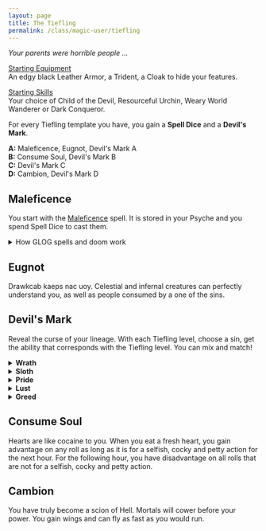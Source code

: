```yaml
---
layout: page
title: The Tiefling
permalink: /class/magic-user/tiefling
---
```


_Your parents were horrible people ..._

<ins>Starting Equipment</ins><br>
An edgy black Leather Armor, a Trident, a Cloak to hide your features.

<ins>Starting Skills</ins><br>
Your choice of Child of the Devil, Resourceful Urchin, Weary World Wanderer or Dark Conqueror.

For every Tiefling template you have, you gain a **Spell Dice** and a **Devil's Mark**.

**A:** Maleficence, Eugnot, Devil's Mark A<br>
**B:** Consume Soul, Devil's Mark B<br>
**C:** Devil's Mark C<br>
**D:** Cambion, Devil's Mark D<br>

## Maleficence
You start with the [Maleficence](/2020/11/13/maleficence/) spell. It is stored in your Psyche and you spend Spell Dice to cast them.

<details markdown="1">
<summary>How GLOG spells and doom work</summary>
<ins>Spell Dice (SD)</ins><br>
You get 1 per Tiefling template. They are D6s.

Whenever you cast a spell, you choose how many SD to invest into it. The result of the spell depends on the number of [dice] and their [sum].

If a SD rolls a 1, 2 or 3, you don’t lose it. Otherwise, you lose it until you get a night of sleep. You can’t cast without SD.

Every time you roll doubles you get closer to *Catastrophe*.

<ins>Catastrophe</ins><br>
Every time you roll doubles you gain 1 *Doom Point*. Every time you gain a _Doom Point_, roll a D20. If you roll equal to or below your doom score, you trigger a [catastrophe](/list/spell-catastrophe).
</details>

## Eugnot
Drawkcab kaeps nac uoy. Celestial and infernal creatures can perfectly understand you, as well as people consumed by a one of the sins.

## Devil's Mark
Reveal the curse of your lineage. With each Tiefling level, choose a sin, get the ability that corresponds with the Tiefling level. You can mix and match!

<details markdown="1">
<summary><b>Wrath</b></summary>
<b>A.</b> _<u>Taken by force</u>._ Twisted goat horns grow from your forehead. Your spell dice are D8s when you cast Maleficence.<br>
<b>B.</b> _<u>Heir of a remorseless murderer</u>._ Blood constantly drips from your clawed hands. You know the [Red Hands of Wrath](/2020/11/12/red-hands-of-wrath/) spell.<br>
<b>C.</b> _<u>Conceived in the flames of genocide</u>._ Your eyes become pure flames of hatred. You know the [Detonate Corpse](/2020/11/13/detonate-corpse/) spell.<br>
<b>D.</b> _<u>Scion of Satan</u>._ Your flesh shrinks over your face, revealing your skull. You can see in a room which creature (including yourself and your friends) has the least amount of HP. You inflict maximum damage against it.
</details>

<details markdown="1">
<summary><b>Sloth</b></summary>
<b>A.</b> _<u>Salvaged from a trash pile</u>._ <br> Your skin is blue. You know the [Indolence](/2020/11/13/indolence/) spell.<br>
<b>B.</b> _<u>Slavery built your parent's fortune</u>._ Half your inventory slots are filled wiht unremovable slime. You gain as many cowardly Manes follower who don't leave your vicinity.<br> 
<b>C.</b> _<u>Countless died from their inaction</u>._ he dark circles of apathy radiate from your eyes like a rash. As long as you are naked and passive, you are invisible to all creatures with a language.<br>
<b>D.</b> _<u>Scion of Belphegor</u>._ You lose your eyes, yet can see. You know the [Nine Lives](/2020/11/12/nine-lives/) spell.
</details>

<details markdown="1">
<summary><b>Pride</b></summary>
<b>A.</b> _<u>Born through eugenics</u>._ Yo have snake eyes. You know the [Thaumaturgy](/2020/11/13/thaumaturgy/) spell.<br>
<b>B.</b> _<u>Hubris destroyed your parents</u>._ Your hair becomes black feathers. You know the [Zizanny](/2020/11/13/indolence/) spell and you are immune to it.<br>
<b>C.</b> _<u>Countless died for their magnum opus</u>._ The temperature around you is cold. When you are standing, you float 1 inch above the ground.<br>
<b>D.</b> _<u>Scion of Lucifer</u>._ You have a snake tail. You can reroll any of your rolls if a teammate agrees. Their next roll will be made with disadvantage. 
</details>

<details markdown="1">
<summary><b>Lust</b></summary>
<b>A.</b> _<u>Born out of wedlocks</u> (Gasp!)._ <br> You have rabbit ears. You know the [Fascinating Gaze](/2020/11/13/fascinating-gaze/) spell.<br>
<b>B.</b> _<u>One of many sired by a sex cult leader</u>._ You have an extra digit. You learn two facts about anything you touch with it.<br>
<b>C.</b> _<u>They killed just for the thrill of it</u>._ You have goat legs. You can store sensations you feel in your Psyche slots and transmit them by touch at will.<br>
<b>D.</b> _<u>Scion of Asmodeus</u>._ Your tongue extends to your navel. You know the [Dominate](/2020/11/13/dominate/) spell.
</details>

<details markdown="1">
<summary><b>Greed</b></summary>
<b>A.</b> _<u>Sold for gold</u>._ <br> Your nails are made of gold. <br>
<b>B.</b> _<u>?</u>._ You have a magpie's beak.<br>
<b>C.</b> _<u>?</u>._ You have bird talons on your feet.<br>
<b>D.</b> _<u>Scion of Mammon</u>._
</details>

## Consume Soul
Hearts are like cocaine to you. When you eat a fresh heart, you gain advantage on any roll as long as it is for a selfish, cocky and petty action for the next hour. For the following hour, you have disadvantage on all rolls that are not for  a selfish, cocky and petty action.

## Cambion
You have truly become a scion of Hell. Mortals will cower before your power. You gain wings and can fly as fast as you would run.
